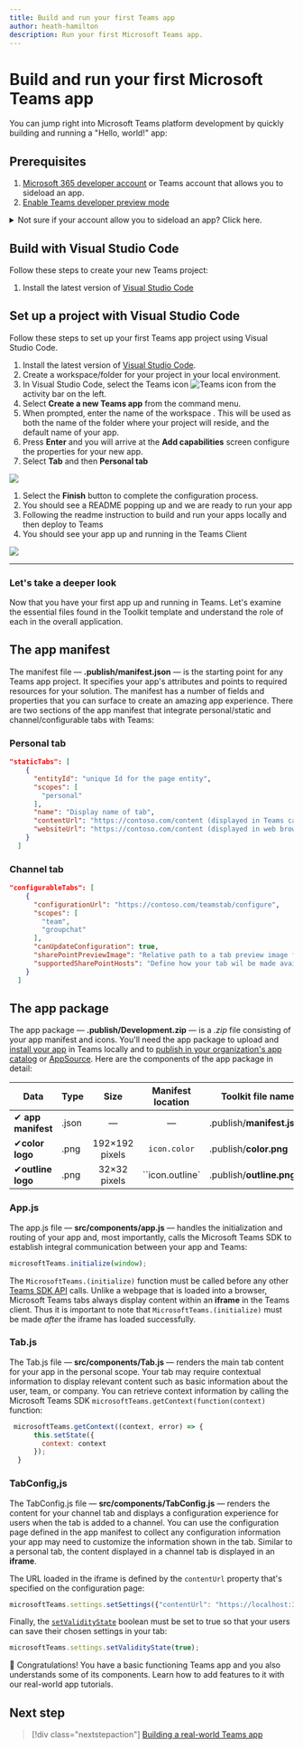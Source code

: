 ```yaml
---
title: Build and run your first Teams app
author: heath-hamilton
description: Run your first Microsoft Teams app.
---
```

# Build and run your first Microsoft Teams app

You can jump right into Microsoft Teams platform development by quickly building and running a "Hello, world!" app:

## Prerequisites

1. [Microsoft 365 developer account](/concepts/build-and-test/prepare-your-o365-tenant) or Teams account that allows you to sideload an app. 
1. [Enable Teams developer preview mode](/resources/dev-preview/developer-preview-intro#enable-developer-preview)

<!-- markdownlint-disable MD033 -->
<details>
  <summary>Not sure if your account allow you to sideload an app? Click here.</summary>
Click on AppStore on the bottom left corner and you should see "Upload a custom app" if sideloading is turned on.
<image src="../assets/images/app-up-and-running/upload-custom-app.png">

If sideloading is not turned on for your tenant, please get a Microsoft 365 developer account and turn on sideloading by following [these steps](/concepts/build-and-test/prepare-your-o365-tenant#Enable-custom-Teams-apps-and-turn-on-custom-app-uploading) 
</details>

## Build with Visual Studio Code

Follow these steps to create your new Teams project:

1. Install the latest version of [Visual Studio Code](https://code.visualstudio.com/download)

## Set up a project with Visual Studio Code

Follow these steps to set up your first Teams app project using Visual Studio Code.

1. Install the latest version of [Visual Studio Code](https://code.visualstudio.com/download).
1. Create a workspace/folder for your project in your local environment.
1. In Visual Studio Code, select the Teams icon ![Teams icon](../assets/icons/favicon-16x16.png) from the activity bar on the left.
1. Select **Create a new Teams app** from the command menu.
1. When prompted, enter the name of the workspace . This will be used as both the name of the folder where your project will reside, and the default name of your app.
1. Press **Enter** and you will arrive at the **Add capabilities** screen configure the properties for your new app.
1. Select **Tab** and then **Personal tab**

<!-- markdownlint-disable MD033 -->

<image src="../assets/images/app-up-and-running/choose-tab.png" alt-text="<alt text>">

1. Select the **Finish** button to complete the configuration process.
1. You should see a README popping up and we are ready to run your app
1. Following the readme instruction to build and run your apps locally and then deploy to Teams
1. You should see your app up and running in the Teams Client 

<image src="../assets/images/app-up-and-running/tab-running.png" alt-text="<alt text>">

---

### Let's take a deeper look

Now that you have your first app up and running in Teams. Let's examine the essential files found in the Toolkit template and understand the role of each in the overall application.

## The app manifest

The manifest file — **.publish/manifest.json**  — is the starting point for any Teams app project. It specifies  your app's attributes and points to required resources for your solution. The manifest has a number of fields and properties that you can surface to create an amazing app experience. There are two sections of the app manifest that integrate personal/static and channel/configurable tabs with Teams:

### Personal tab

```json
"staticTabs": [
    {
      "entityId": "unique Id for the page entity",
      "scopes": [
        "personal"
      ],
      "name": "Display name of tab",
      "contentUrl": "https://contoso.com/content (displayed in Teams canvas)",
      "websiteUrl": "https://contoso.com/content (displayed in web browser"
    }
  ]
```

### Channel tab

```json
"configurableTabs": [
    {
      "configurationUrl": "https://contoso.com/teamstab/configure",
      "scopes": [
        "team",
        "groupchat"
      ],
      "canUpdateConfiguration": true,
      "sharePointPreviewImage": "Relative path to a tab preview image for use in SharePoint — 1024px X 768",
      "supportedSharePointHosts": "Define how your tab wil be made available in SharePoint (full page or web part)"
    }
  ]
```

## The app package

The app package — **.publish/Development.zip** — is a _.zip_ file consisting of your app manifest and icons.  You'll need the app package to upload and [install your app](../concepts/deploy-and-publish/overview.md#upload-your-app-directly) in Teams locally and to [publish in your organization's app catalog](../concepts/deploy-and-publish/overview.md#publish-to-your-organizations-app-catalog) or [AppSource](../concepts/deploy-and-publish/appsource/publish.md). Here are the components of the app package in detail:

|Data|Type|Size|Manifest location|Toolkit file name|
|---|---|:---:|:---:|-----|
|✔ **app manifest**|.json| — | — |.publish/**manifest.json**|
|✔**color logo**|.png|192&times;192 pixels|`icon.color`|.publish/**color.png**|
|✔**outline logo**|.png|32&times;32 pixels|``icon.outline`|.publish/**outline.png**|

### App.js

The app.js file — **src/components/app.js** — handles the initialization and routing of your app and, most importantly, calls the Microsoft Teams SDK to establish integral communication between your app and Teams:

```javascript
microsoftTeams.initialize(window);
```

The `MicrosoftTeams.(initialize)`  function must be called before any other [Teams SDK API](../tabs/how-to/using-teams-client-sdk.md) calls. Unlike a webpage that is loaded into a browser, Microsoft Teams tabs always display content within an **iframe** in the Teams client. Thus it is important to note that `MicrosoftTeams.(initialize)`   must be made _after_ the iframe has loaded successfully.

### Tab.js

The Tab.js file — **src/components/Tab.js** — renders the main tab content
 for your app in the personal scope. Your tab may require contextual information to display relevant content such as basic information about the user, team, or company. You can retrieve context information by calling the Microsoft Teams SDK `microsoftTeams.getContext(function(context)` function:

```javascript
 microsoftTeams.getContext((context, error) => {
      this.setState({
        context: context
      });
  }
```

### TabConfig,js

The TabConfig.js file — **src/components/TabConfig.js** — renders the content for your channel tab and displays a configuration experience for users when the tab is added to a channel. You can use the configuration page defined in the app manifest to collect any configuration information your app may need to customize the information shown in the tab. Similar to a personal tab, the content displayed in a channel tab is displayed in an **iframe**.

The URL loaded in the iframe is defined by the `contentUrl` property that's specified on the configuration page:

```javascript
microsoftTeams.settings.setSettings({"contentUrl": "https://localhost:3000/tab"})
```

Finally, the [`setValidityState`](/javascript/api/@microsoft/teams-js/microsoftteams.settings?view=msteams-client-js-latest#setvaliditystate-boolean-) boolean must be set to true so that your users can save their chosen settings in your tab:

```javascript
microsoftTeams.settings.setValidityState(true);
```

🎉 Congratulations! You have a basic functioning Teams app and you also understands some of its components. Learn how to add features to it with our real-world app tutorials.

## Next step

> [!div class="nextstepaction"]
> [Building a real-world Teams app](../build-your-first-app/building-real-world-app.md)
>
>
